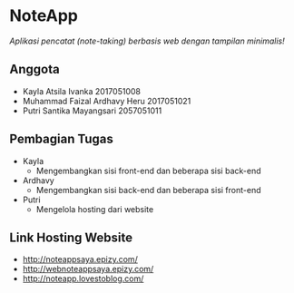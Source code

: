 # NoteApp
_Aplikasi pencatat (note-taking) berbasis web dengan tampilan minimalis!_

## Anggota
- Kayla Atsila Ivanka 2017051008
- Muhammad Faizal Ardhavy Heru 2017051021
- Putri Santika Mayangsari 2057051011

## Pembagian Tugas
- Kayla
  + Mengembangkan sisi front-end dan beberapa sisi back-end
- Ardhavy
  + Mengembangkan sisi back-end dan beberapa sisi front-end
- Putri
  + Mengelola hosting dari website

## Link Hosting Website
- http://noteappsaya.epizy.com/
- http://webnoteappsaya.epizy.com/
- http://noteapp.lovestoblog.com/
